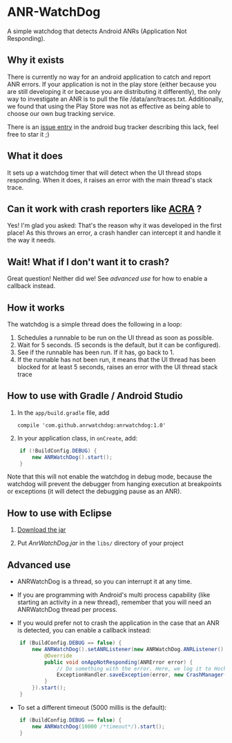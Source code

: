 ANR-WatchDog
============

A simple watchdog that detects Android ANRs (Application Not Responding).


Why it exists
-------------

There is currently no way for an android application to catch and report ANR errors.
If your application is not in the play store (either because you are still developing it or because you are distributing it differently), the only way to investigate an ANR is to pull the file /data/anr/traces.txt.
Additionally, we found that using the Play Store was not as effective as being able to choose our own bug tracking service.

There is an [issue entry](https://code.google.com/p/android/issues/detail?id=35380) in the android bug tracker describing this lack, feel free to star it ;)


What it does
------------

It sets up a watchdog timer that will detect when the UI thread stops responding. When it does, it raises an error with the main thread's stack trace.


Can it work with crash reporters like [ACRA](https://github.com/ACRA/acra) ?
----------------------------------------------------------------------------

Yes! I'm glad you asked: That's the reason why it was developed in the first place!
As this throws an error, a crash handler can intercept it and handle it the way it needs.


Wait! What if I don't want it to crash?
---------------------------------------

Great question! Neither did we! See *advanced use* for how to enable a callback instead.

How it works
------------

The watchdog is a simple thread does the following in a loop:

1.  Schedules a runnable to be run on the UI thread as soon as possible.
2.  Wait for 5 seconds. (5 seconds is the default, but it can be configured).
3.  See if the runnable has been run. If it has, go back to 1.
4.  If the runnable has not been run, it means that the UI thread has been blocked for at least 5 seconds, raises an error with the UI thread stack trace


How to use with Gradle / Android Studio
---------------------------------------

1.  In the `app/build.gradle` file, add

        compile 'com.github.anrwatchdog:anrwatchdog:1.0'

2.  In your application class, in `onCreate`, add:

```java
    if (!BuildConfig.DEBUG) {
        new ANRWatchDog().start();
    }
```

 Note that this will not enable the watchdog in debug mode, because the watchdog will prevent the debugger
 from hanging execution at breakpoints or exceptions (it will detect the debugging pause as an ANR).


How to use with Eclipse
-----------------------

1.  [Download the jar](https://github.com/SalomonBrys/ANR-WatchDog/raw/master/target/anrwatchdog-1.0.jar)

2.  Put *AnrWatchDog.jar* in the `libs/` directory of your project


Advanced use
------------

*  ANRWatchDog is a thread, so you can interrupt it at any time.

*  If you are programming with Android's multi process capability (like starting an activity in a new thread), remember that you will need an ANRWatchDog thread per process.

* If you would prefer not to crash the application in the case that an ANR is detected, you can enable a callback instead:

```java
    if (BuildConfig.DEBUG == false) {
        new ANRWatchDog().setANRListener(new ANRWatchDog.ANRListener() {
            @Override
            public void onAppNotResponding(ANRError error) {
                // Do something with the error. Here, we log it to HockeyApp:
                ExceptionHandler.saveException(error, new CrashManager());
            }
        }).start();
    }
```

* To set a different timeout (5000 millis is the default):

```java
    if (BuildConfig.DEBUG == false) {
        new ANRWatchDog(10000 /*timeout*/).start();
    }
```


